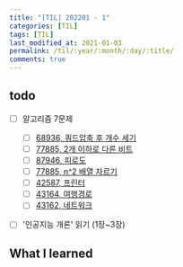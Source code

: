 ```yaml
---
title: "[TIL] 202201 - 1"
categories: [TIL]
tags: [TIL]
last_modified_at: 2021-01-03
permalink: /til/:year/:month/:day/:title/
comments: true
---
```


## todo

- [ ] 알고리즘 7문제

  - [ ] [68936, 쿼드압축 후 개수 세기](https://programmers.co.kr/learn/courses/30/lessons/68936)
  - [ ] [77885, 2개 이하로 다른 비트](https://programmers.co.kr/learn/courses/30/lessons/77885)
  - [ ] [87946, 피로도](https://programmers.co.kr/learn/courses/30/lessons/87946)
  - [ ] [77885, n^2 배열 자르기](https://programmers.co.kr/learn/courses/30/lessons/87390)
  - [ ] [42587, 프린터](https://programmers.co.kr/learn/courses/30/lessons/42587)
  - [ ] [43164, 여행경로](https://programmers.co.kr/learn/courses/30/lessons/43164)
  - [ ] [43162, 네트워크](https://programmers.co.kr/learn/courses/30/lessons/43162)

- [ ] '인공지능 개론' 읽기 (1장~3장)

## What I learned
